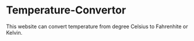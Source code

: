 # Temperature-Convertor
This website can convert temperature from degree Celsius to Fahrenhite or Kelvin.
